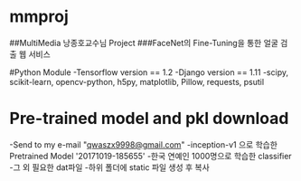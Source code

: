# mmproj
##MultiMedia 낭종호교수님 Project
###FaceNet의 Fine-Tuning을 통한 얼굴 검출 웹 서비스


#Python Module
-Tensorflow version == 1.2
-Django version == 1.11
-scipy, scikit-learn, opencv-python, h5py, matplotlib, Pillow, requests, psutil

# Pre-trained model and pkl download
-Send to my e-mail  "qwaszx9998@gmail.com"
-inception-v1 으로 학습한 Pretrained Model '20171019-185655'
-한국 연예인 1000명으로 학습한 classifier
-그 외 필요한 dat파일
-하위 폴더에 static 파일 생성 후 복사
